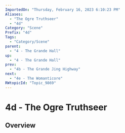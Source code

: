 ```yaml
---
ImportedOn: "Thursday, February 16, 2023 6:10:23 PM"
Aliases:
  - "The Ogre Truthseer"
  - "4d"
Category: "Scene"
Prefix: "4d"
Tags:
  - "Category/Scene"
parent:
  - "4 - The Grande Hall"
up:
  - "4 - The Grande Hall"
prev:
  - "4b - The Grande Jing Highway"
next:
  - "4e - The Womanticore"
RWtopicId: "Topic_9869"
---
```

# 4d - The Ogre Truthseer
## Overview
